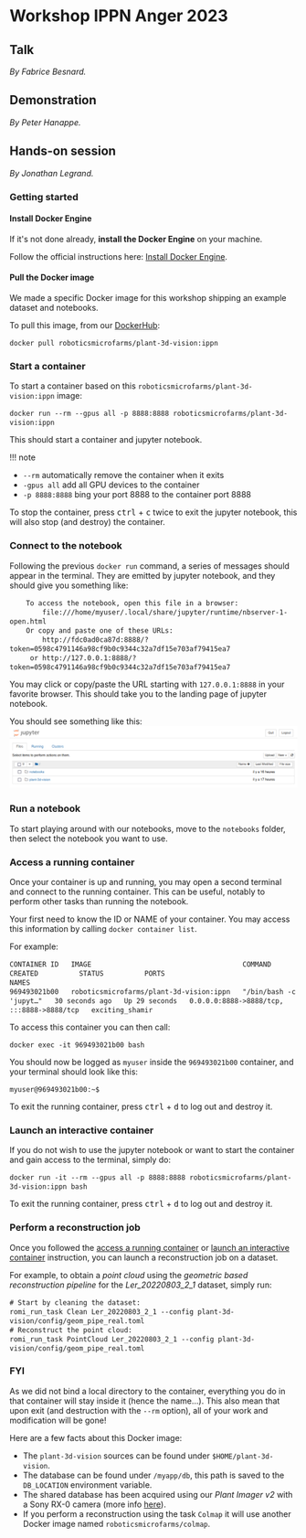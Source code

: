 # Workshop IPPN Anger 2023

## Talk
_By Fabrice Besnard._

## Demonstration
_By Peter Hanappe._

## Hands-on session
_By Jonathan Legrand._

### Getting started

#### Install Docker Engine
If it's not done already, **install the Docker Engine** on your machine.

Follow the official instructions here: [Install Docker Engine](https://docs.docker.com/engine/install/).

#### Pull the Docker image
We made a specific Docker image for this workshop shipping an example dataset and notebooks.

To pull this image, from our [DockerHub](https://hub.docker.com/u/roboticsmicrofarms):
```shell
docker pull roboticsmicrofarms/plant-3d-vision:ippn
```

### Start a container
To start a container based on this `roboticsmicrofarms/plant-3d-vision:ippn` image:
```shell
docker run --rm --gpus all -p 8888:8888 roboticsmicrofarms/plant-3d-vision:ippn
```

This should start a container and jupyter notebook.

!!! note
- `--rm` automatically remove the container when it exits
- `-gpus all` add all GPU devices to the container
- `-p 8888:8888` bing your port 8888 to the container port 8888

To stop the container, press <kbd>ctrl</kbd> + <kbd>c</kbd> twice to exit the jupyter notebook, this will also stop (and destroy) the container.

### Connect to the notebook
Following the previous `docker run` command, a series of messages should appear in the terminal.
They are emitted by jupyter notebook, and they should give you something like:

```shell
    To access the notebook, open this file in a browser:
        file:///home/myuser/.local/share/jupyter/runtime/nbserver-1-open.html
    Or copy and paste one of these URLs:
        http://fdc0ad0ca87d:8888/?token=0598c4791146a98cf9b0c9344c32a7df15e703af79415ea7
     or http://127.0.0.1:8888/?token=0598c4791146a98cf9b0c9344c32a7df15e703af79415ea7
```

You may click or copy/paste the URL starting with `127.0.0.1:8888` in your favorite browser.
This should take you to the landing page of jupyter notebook.

You should see something like this:
![jupyter notebook index](jupyter_nb_index.png)

### Run a notebook
To start playing around with our notebooks, move to the `notebooks` folder, then select the notebook you want to use.

### Access a running container
Once your container is up and running, you may open a second terminal and connect to the running container.
This can be useful, notably to perform other tasks than running the notebook. 

Your first need to know the ID or NAME of your container.
You may access this information by calling `docker container list`.

For example:
```
CONTAINER ID   IMAGE                                     COMMAND                  CREATED          STATUS          PORTS                                       NAMES
969493021b00   roboticsmicrofarms/plant-3d-vision:ippn   "/bin/bash -c 'jupyt…"   30 seconds ago   Up 29 seconds   0.0.0.0:8888->8888/tcp, :::8888->8888/tcp   exciting_shamir
```

To access this container you can then call:
```shell
docker exec -it 969493021b00 bash
```
You should now be logged as `myuser` inside the `969493021b00` container, and your terminal should look like this:
```shell
myuser@969493021b00:~$ 
```
To exit the running container, press <kbd>ctrl</kbd> + <kbd>d</kbd> to log out and destroy it.

### Launch an interactive container
If you do not wish to use the jupyter notebook or want to start the container and gain access to the terminal, simply do:
```shell
docker run -it --rm --gpus all -p 8888:8888 roboticsmicrofarms/plant-3d-vision:ippn bash
```

To exit the running container, press <kbd>ctrl</kbd> + <kbd>d</kbd> to log out and destroy it.

### Perform a reconstruction job
Once you followed the [access a running container](#access-a-running-container) or [launch an interactive container](#launch-an-interactive-container) instruction, you can launch a reconstruction job on a dataset.

For example, to obtain a _point cloud_ using the _geometric based reconstruction pipeline_ for the _Ler_20220803_2_1_ dataset, simply run:
```shell
# Start by cleaning the dataset:
romi_run_task Clean Ler_20220803_2_1 --config plant-3d-vision/config/geom_pipe_real.toml
# Reconstruct the point cloud:
romi_run_task PointCloud Ler_20220803_2_1 --config plant-3d-vision/config/geom_pipe_real.toml
```

### FYI
As we did not bind a local directory to the container, everything you do in that container will stay inside it (hence the name...).
This also mean that upon exit (and destruction with the `--rm` option), all of your work and modification will be gone!

Here are a few facts about this Docker image:

- The `plant-3d-vision` sources can be found under `$HOME/plant-3d-vision`.
- The database can be found under `/myapp/db`, this path is saved to the `DB_LOCATION` environment variable.
- The shared database has been acquired using our _Plant Imager v2_ with a Sony RX-0 camera (more
  info [here](../plant_imager/build_v2/index.md)).
- If you perform a reconstruction using the task `Colmap` it will use another Docker image
  named `roboticsmicrofarms/colmap`.
